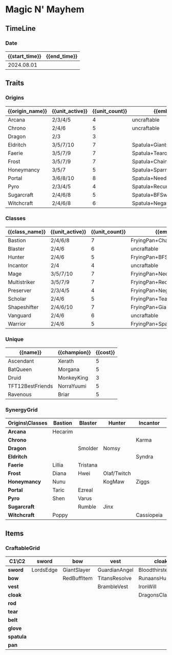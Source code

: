# Magic N' Mayhem

## TimeLine
### Date
| {{start_time}} | {{end_time}} |
| -              | -            |
| 2024.08.01     |              |

## Traits
### Origins
| {{origin_name}} | {{unit_active}} | {{unit_count}} | {{emblem}}                 | {{desc}} |
| -               | -               | -              | -                          | -        |
| Arcana          | 2/3/4/5         | 4              | uncraftable                |          |
| Chrono          | 2/4/6           | 5              | uncraftable                |          |
| Dragon          | 2/3             | 3              |                            |          |
| Eldritch        | 3/5/7/10        | 7              | Spatula+GiantsBelt         |          |
| Faerie          | 3/5/7/9         | 7              | Spatula+Tearofthegoddess   |          |
| Frost           | 3/5/7/9         | 7              | Spatula+ChainVest          |          |
| Honeymancy      | 3/5/7           | 5              | Spatula+SparringGloves     |          |
| Portal          | 3/6/8/10        | 8              | Spatula+NeedlesslyLargeRod |          |
| Pyro            | 2/3/4/5         | 4              | Spatula+RecurveBow         |          |
| Sugarcraft      | 2/4/6/8         | 5              | Spatula+BFSword            |          |
| Witchcraft      | 2/4/6/8         | 6              | Spatula+NegatronCloak      |          |

### Classes
| {{class_name}} | {{unit_active}} | {{unit_count}} | {{emblem}}                   | {{desc}} |
| -              | -               | -              | -                            | -        |
| Bastion        | 2/4/6/8         | 7              | FryingPan+ChainVest          |          |
| Blaster        | 2/4/6           | 6              | uncraftable                  |          |
| Hunter         | 2/4/6           | 5              | FryingPan+BFSword            |          |
| Incantor       | 2/4             | 4              | uncraftable                  |          |
| Mage           | 3/5/7/10        | 7              | FryingPan+NeedlesslyLargeRod |          |
| Multistriker   | 3/5/7/9         | 7              | FryingPan+RecurveBow         |          |
| Preserver      | 2/3/4/5         | 4              | FryingPan+NegatronCloak      |          |
| Scholar        | 2/4/6           | 5              | FryingPan+Tearofthegoddess   |          |
| Shapeshifter   | 2/4/6/10        | 7              | FryingPan+GiantsBelt         |          |
| Vanguard       | 2/4/6           | 6              | uncraftable                  |          |
| Warrior        | 2/4/6           | 5              | FryingPan+SparringGloves     |          |

### Unique
| {{name}}         | {{champion}} | {{cost}} |
| -                | -            | -        |
| Ascendant        | Xerath       | 5        |
| BatQueen         | Morgana      | 5        |
| Druid            | MonkeyKing   | 3        |
| TFT12BestFriends | NorraYuumi   | 5        |
| Ravenous         | Briar        | 5        |

### SynergyGrid
| ****Origins\Classes**** | **Bastion** | **Blaster** | **Hunter**  | **Incantor** | **Mage**         | **Multistriker** | **Preserver** | **Scholar** | **Shapeshifter** | **Vanguard** | **Warrior** |
| -                       | -           | -           | -           | -            | -                | -                | -             | -           | -                | -            | -           |
| **Arcana**              | Hecarim     |             |             |              |                  | Hecarim          |               | Ahri        |                  | TahmKench    |             |
| **Chrono**              |             |             |             | Karma        | Vex              | Camille/Jax      | Zilean        |             |                  |              |             |
| **Dragon**              |             | Smolder     | Nomsy       |              |                  |                  |               |             | Shyvana          |              |             |
| **Eldritch**            |             |             |             | Syndra       | Nami             | Ashe             |               |             | Briar/Elise      | Mordekaiser  | Nilah       |
| **Faerie**              | Lillia      | Tristana    |             |              | Seraphine        | Kalista          | Rakan         | Milio       |                  |              | Katarina    |
| **Frost**               | Diana       | Hwei        | Olaf/Twitch |              |                  |                  | Zilean        |             | Swain            | Warwick      |             |
| **Honeymancy**          | Nunu        |             | KogMaw      | Ziggs        | Veigar           |                  |               |             |                  | Blitzcrank   |             |
| **Portal**              | Taric       | Ezreal      |             |              | Galio/NorraYuumi | Kassadin         |               | Ryze/Zoe    | Jayce            | Galio        |             |
| **Pyro**                | Shen        | Varus       |             |              |                  | Akali            |               |             | Nasus            |              | Akali       |
| **Sugarcraft**          |             | Rumble      | Jinx        |              | Soraka           |                  | Bard          | Bard        |                  | Rumble       | Gwen        |
| **Witchcraft**          | Poppy       |             |             | Cassiopeia   |                  |                  | Morgana       | Zoe         | Neeko            |              | Fiora       |

## Items
### CraftableGrid
| ****C1\C2**** | **sword** | **bow**     | **vest**      | **cloak**        | **rod**           | **tear**      | **belt**       | **glove**      | **spatula**      | **pan**            |
| -             | -         | -           | -             | -                | -                 | -             | -              | -              | -                | -                  |
| **sword**     | LordsEdge | GiantSlayer | GuardianAngel | Bloodthirster    | HextechGunblade   | SpearofShojin | SteraksGage    | InfinityEdge   | SugarcraftEmblem | HunterEmblem       |
| **bow**       |           | RedBuffItem | TitansResolve | RunaansHurricane | GuinsoosRageblade | StatikkShiv   | NashorsTooth   | LastWhisper    | PyroEmblem       | MultistrikerEmblem |
| **vest**      |           |             | BrambleVest   | IronWill         | Crownguard        | Fimbulwinter  | SunfireCape    | SteadfastHeart | FrostEmblem      | BastionEmblem      |
| **cloak**     |           |             |               | DragonsClaw      | IonicSpark        | AdaptiveHelm  | Evenshroud     | Quicksilver    | WitchcraftEmblem | PreserverEmblem    |
| **rod**       |           |             |               |                  | RabadonsDeathcap  | LudensEcho    | Morellonomicon | ArcaneGauntlet | PortalEmblem     | MageEmblem         |
| **tear**      |           |             |               |                  |                   | BlueSentinel  | Redemption     | HandofJustice  | FaerieEmblem     | ScholarEmblem      |
| **belt**      |           |             |               |                  |                   |               | WarmogsArmor   | Guardbreaker   | EldritchEmblem   | ShapeshifterEmblem |
| **glove**     |           |             |               |                  |                   |               |                | ThiefsGloves   | HoneymancyEmblem | WarriorEmblem      |
| **spatula**   |           |             |               |                  |                   |               |                |                | ForceofNature    | TacticiansCape     |
| **pan**       |           |             |               |                  |                   |               |                |                |                  | TacticiansShield   |